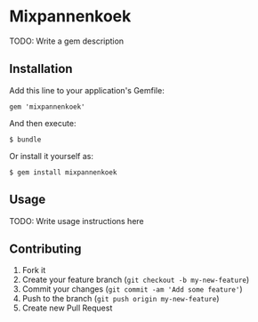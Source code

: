 # Mixpannenkoek

TODO: Write a gem description

## Installation

Add this line to your application's Gemfile:

    gem 'mixpannenkoek'

And then execute:

    $ bundle

Or install it yourself as:

    $ gem install mixpannenkoek

## Usage

TODO: Write usage instructions here

## Contributing

1. Fork it
2. Create your feature branch (`git checkout -b my-new-feature`)
3. Commit your changes (`git commit -am 'Add some feature'`)
4. Push to the branch (`git push origin my-new-feature`)
5. Create new Pull Request
